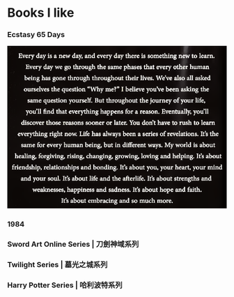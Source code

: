 # Books I like

### Ecstasy 65 Days

![](<../../.gitbook/assets/image (1).png>)

### 1984

### Sword Art Online Series | 刀劍神域系列

### Twilight Series | 墓光之城系列

### Harry Potter Series | 哈利波特系列

###

###

